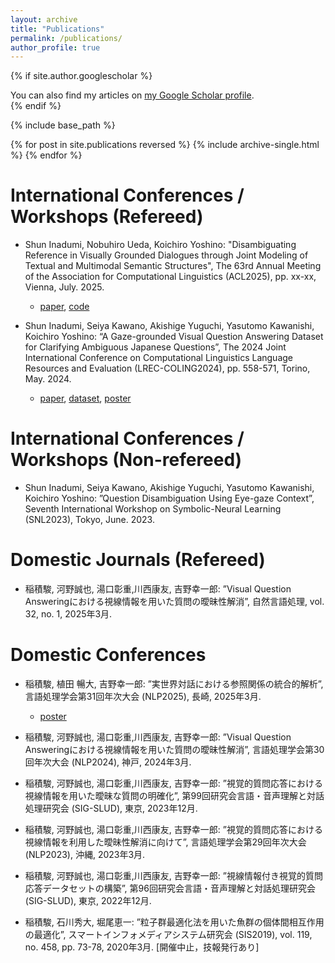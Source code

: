 ```yaml
---
layout: archive
title: "Publications"
permalink: /publications/
author_profile: true
---
```


{% if site.author.googlescholar %}
  <div class="wordwrap">You can also find my articles on <a href="{{site.author.googlescholar}}">my Google Scholar profile</a>.</div>
{% endif %}

{% include base_path %}

{% for post in site.publications reversed %}
  {% include archive-single.html %}
{% endfor %}

<!-- Journal
======
* test2 -->

International Conferences / Workshops (Refereed)
======
* Shun Inadumi, Nobuhiro Ueda, Koichiro Yoshino: "Disambiguating Reference in Visually Grounded Dialogues through Joint Modeling of Textual and Multimodal Semantic Structures", The 63rd Annual Meeting of the Association for Computational Linguistics (ACL2025), pp. xx-xx, Vienna, July. 2025.
  * [paper](https://arxiv.org/abs/2505.11726), [code](https://github.com/SInadumi/mmrr)

* Shun Inadumi, Seiya Kawano, Akishige Yuguchi, Yasutomo Kawanishi, Koichiro Yoshino: “A Gaze-grounded Visual Question Answering Dataset for Clarifying Ambiguous Japanese Questions”, The 2024 Joint International Conference on Computational Linguistics Language Resources and Evaluation (LREC-COLING2024), pp. 558-571, Torino, May. 2024.
  * [paper](https://aclanthology.org/2024.lrec-main.48/), [dataset](https://github.com/riken-grp/GazeVQA), [poster](http://sinadumi.github.io/files/202405_lrec_coling_poster.pdf)

International Conferences / Workshops (Non-refereed)
======
* Shun Inadumi, Seiya Kawano, Akishige Yuguchi, Yasutomo Kawanishi, Koichiro Yoshino: ”Question Disambiguation Using Eye-gaze Context”, Seventh International Workshop on Symbolic-Neural Learning (SNL2023), Tokyo, June. 2023.

Domestic Journals (Refereed)
======
* 稲積駿, 河野誠也, 湯口彰重,川西康友, 吉野幸一郎: ”Visual Question Answeringにおける視線情報を用いた質問の曖昧性解消”, 自然言語処理, vol. 32, no. 1, 2025年3月.

Domestic Conferences
======
* 稲積駿, 植田 暢大, 吉野幸一郎: ”実世界対話における参照関係の統合的解析”, 言語処理学会第31回年次大会 (NLP2025), 長崎, 2025年3月.
  * [poster](http://sinadumi.github.io/files/202503_NLP2025_poster.pdf)

* 稲積駿, 河野誠也, 湯口彰重,川西康友, 吉野幸一郎: ”Visual Question Answeringにおける視線情報を用いた質問の曖昧性解消”, 言語処理学会第30回年次大会 (NLP2024), 神戸, 2024年3月.

* 稲積駿, 河野誠也, 湯口彰重,川西康友, 吉野幸一郎: ”視覚的質問応答における視線情報を用いた曖昧な質問の明確化”, 第99回研究会言語・音声理解と対話処理研究会 (SIG-SLUD), 東京, 2023年12月.

* 稲積駿, 河野誠也, 湯口彰重,川西康友, 吉野幸一郎: ”視覚的質問応答における視線情報を利用した曖昧性解消に向けて”, 言語処理学会第29回年次大会 (NLP2023), 沖縄, 2023年3月.

* 稲積駿, 河野誠也, 湯口彰重,川西康友, 吉野幸一郎: ”視線情報付き視覚的質問応答データセットの構築”, 第96回研究会言語・音声理解と対話処理研究会 (SIG-SLUD), 東京, 2022年12月.

* 稲積駿, 石川秀大, 堀尾恵一: ”粒子群最適化法を用いた魚群の個体間相互作用の最適化”, スマートインフォメディアシステム研究会 (SIS2019), vol. 119, no. 458, pp. 73-78, 2020年3月. [開催中止，技報発行あり]
